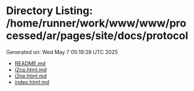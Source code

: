 # Directory Listing: /home/runner/work/www/www/processed/ar/pages/site/docs/protocol
Generated on: Wed May  7 05:19:28 UTC 2025

- [README.md](README.md)
- [i2cp.html.md](i2cp.html.md)
- [i2np.html.md](i2np.html.md)
- [index.html.md](index.html.md)
